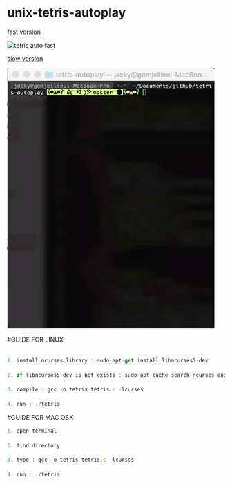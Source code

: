 # unix-tetris-autoplay

<a href="https://goo.gl/WyKxK3" target=_blank>fast version</a>

![tetris auto fast](img/tetris_auto_fast.gif)

<a href="https://goo.gl/BYFwxj" target=_blank>slow version</a>
 

![tetris auto slow](img/tetris_auto_slow.gif)


#GUIDE FOR LINUX

```js

1. install ncurses library : sudo apt-get install libncurses5-dev

2. if libncurses5-dev is not exists : sudo apt-cache search ncurses and install proper library

3. compile : gcc -o tetris tetris.c -lcurses

4. run : ./tetris

```

#GUIDE FOR MAC OSX

```js
1. open terminal

2. find directory

3. type : gcc -o tetris tetris.c -lcurses

4. run : ./tetris

```
